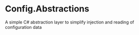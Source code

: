 # Config.Abstractions
A simple C# abstraction layer to simplify injection and reading of configuration data
